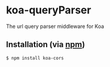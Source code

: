 koa-queryParser
========

The url query parser middleware for Koa

## Installation (via [npm](https://npmjs.org/package/koa-cors))

```bash
$ npm install koa-cors
```